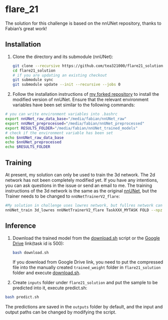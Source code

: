 # flare_21

The solution for this challenge is based on the nnUNet repository, thanks to Fabian’s great work!

## Installation

1. Clone the directory and its submodule (nnUNet):

    ```bash
    git clone --recursive https://github.com/tea321000/flare21_solution
    cd flare21_solution
    # if you are updating an existing checkout
    git submodule sync
    git submodule update --init --recursive --jobs 0
    ```

2. Follow the installation instructions of [my forked repository](https://github.com/tea321000/nnUNet/tree/flare_21#installation) to install the modified version of nnUNet. Ensure that the relevant environment variables have been set similar to the following commands:

```bash
# you can write environment variables into .bashrc
export nnUNet_raw_data_base="/media/fabian/nnUNet_raw"
export nnUNet_preprocessed="/media/fabian/nnUNet_preprocessed"
export RESULTS_FOLDER="/media/fabian/nnUNet_trained_models"
# check if the environment variable has been set
echo $nnUNet_raw_data_base
echo $nnUNet_preprocessed
echo $RESULTS_FOLDER
```

## Training

At present, my solution can only be used to train the 3d network. The 2d network has not been completely modified yet. If you have any intentions, you can ask questions in the issue or send an email to me. The training instructions of the 3d network is the same as the original [nnUNet](https://github.com/tea321000/nnUNet/tree/flare_21#3d-full-resolution-u-net), but the Trainer needs to be changed to `nnUNetTrainerV2_flare`:

```bash
#My solution in challenge uses lowres network, but fullres network can also be used
nnUNet_train 3d_lowres nnUNetTrainerV2_flare TaskXXX_MYTASK FOLD --npz
```

## Inference

1. Download the trained model from the [download.sh](https://github.com/tea321000/flare21_solution/blob/main/download.sh) script or the [Google Drive](https://drive.google.com/file/d/1YW8MsLaYUr6lhfpf_LL6kTelPiuJRhq9/view) link(task id is 500):

    ```bash
    bash download.sh
    ```

    If you download from Google Drive link, you need to put the compressed file into the manually created `trained_weight` folder in `flare21_solution` folder and execute [download.sh](http://download.sh/).

2. Create `inputs` folder under `flare21_solution` and put the sample to be predicted into it, execute predict.sh:

```bash
bash predict.sh
```

The predictions are saved in the `outputs` folder by default, and the input and output paths can be changed by modifying the script.
